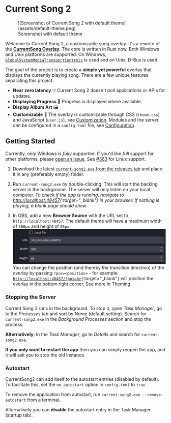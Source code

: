 # Current Song 2

<figure markdown>
  ![Screenshot of Current Song 2 with default theme](assets/default-theme.png)
  <figcaption>Screenshot with default theme</figcaption>
</figure>

Welcome to Current Song 2, a customizable song overlay.
It's a rewrite of the [**CurrentSong Overlay**](https://github.com/Nerixyz/current-song-overlay). The core is
written in Rust now. Both Windows and Unix platforms are supported. On Windows, [`GlobalSystemMediaTransportControls`](https://docs.microsoft.com/uwp/api/windows.media.control) is used and on Unix, D-Bus is used.

The goal of the project is to create a **simple yet powerful** overlay that displays the currently playing song. There
are a few unique features separating this project:

-   **Near zero latency** ⏱ Current Song 2 doesn't poll applications or APIs for updates.
-   **Displaying Progress** 💯 Progress is displayed where available.
-   **Display Album Art** 🖼
-   **Customizable** 🔧 The overlay is customizable through CSS (`theme.css`) and JavaScript (`user.js`), see [Customization](Customization/index.md). Modules and the server can be configured in
    a `config.toml` file, see [Configuration](Configuration.md).

## Getting Started

Currently, only Windows is _fully_ supported. If you'd like _full_ support for other platforms, please [open an issue](https://github.com/Nerixyz/current-song2/issues/new). See [#363](https://github.com/Nerixyz/current-song2/issues/363) for Linux support.

1. Download the latest [`current-song2.exe` from the releases tab](https://github.com/Nerixyz/current-song2/releases)
   and place it in any (preferably empty) folder.

2. Run `current-song2.exe` by double-clicking. This will start the backing server in the background. The server will only listen on your local computer. _To check if the app is running, navigate to [http://localhost:48457](http://localhost:48457){:target="\_blank"} in your browser. If nothing is playing, a blank page should show._

3. In OBS, add a new **Browser Source** with the URL set to `http://localhost:48457`. The default theme will have a maximum width of `500px` and height of `85px`. ![Screenshot of browser source](assets/browser-source.png) You can change the position (and thereby the transition direction) of the overlay by passing `?pos=<position>` - for example: [`http://localhost:48457/?pos=br`](http://localhost:48457/?pos=br){:target="\_blank"} will position the overlay in the bottom right corner. See more in [Theming](Customization/Theming/index.md#position).

### Stopping the Server

Current Song 2 runs in the background. To stop it, open _Task Manager_, go to the _Processes_ tab and sort by _Name_ (default setting). Search for `current-song2.exe` in the _Background Processes_ section and stop the process.

**Alternatively**: In the _Task Manager_, go to _Details_ and search for `current-song2.exe`.

**If you only want to restart the app** then you can simply reopen the app, and it will ask you to stop the old instance.

### Autostart

CurrentSong2 can add itself to the autostart entries (disabled by default). To facilitate this, set the `no_autostart` option in `config.toml` to `true`.

To remove the application from autostart, run `current-song2.exe --remove-autostart` from a terminal.

Alternatively you can **disable** the autostart entry in the Task Manager (startup tab).

